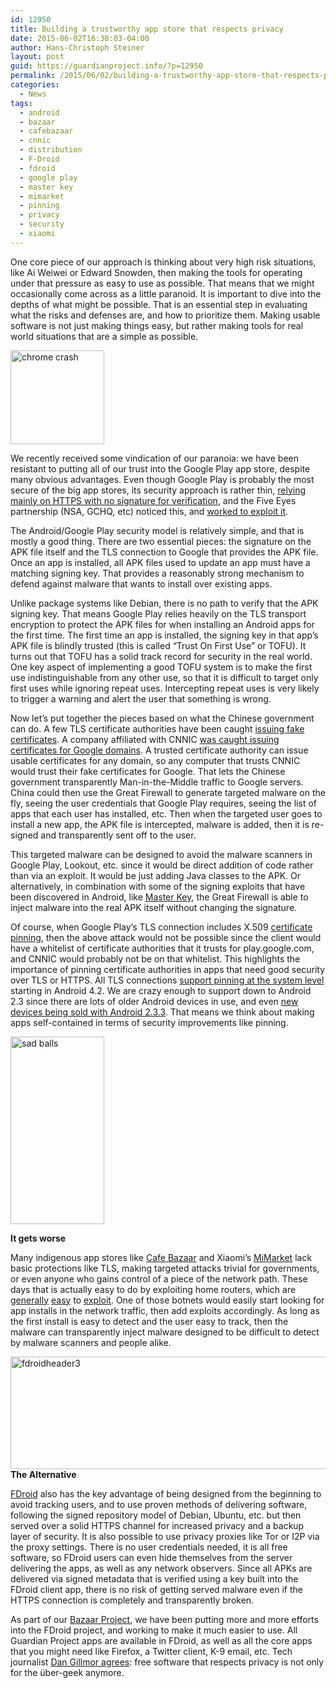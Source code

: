 ```yaml
---
id: 12950
title: Building a trustworthy app store that respects privacy
date: 2015-06-02T16:38:03-04:00
author: Hans-Christoph Steiner
layout: post
guid: https://guardianproject.info/?p=12950
permalink: /2015/06/02/building-a-trustworthy-app-store-that-respects-privacy/
categories:
  - News
tags:
  - android
  - bazaar
  - cafebazaar
  - cnnic
  - distribution
  - F-Droid
  - fdroid
  - google play
  - master key
  - mimarket
  - pinning
  - privacy
  - security
  - xiaomi
---
```

One core piece of our approach is thinking about very high risk situations, like Ai Weiwei or Edward Snowden, then making the tools for operating under that pressure as easy to use as possible. That means that we might occasionally come across as a little paranoid. It is important to dive into the depths of what might be possible. That is an essential step in evaluating what the risks and defenses are, and how to prioritize them. Making usable software is not just making things easy, but rather making tools for real world situations that are a simple as possible.

[<img src="https://guardianproject.info/wp-content/uploads/2015/06/hrome-crash.png" alt="chrome crash" width="150" height="150" class="alignright size-full wp-image-12966" />](https://guardianproject.info/wp-content/uploads/2015/06/hrome-crash.png)

We recently received some vindication of our paranoia: we have been resistant to putting all of our trust into the Google Play app store, despite many obvious advantages. Even though Google Play is probably the most secure of the big app stores, its security approach is rather thin, <a href="https://jon.oberheide.org/blog/2010/06/28/a-peek-inside-the-gtalkservice-connection/" target="_blank">relying mainly on HTTPS with no signature for verification</a>, and the Five Eyes partnership (NSA, GCHQ, etc) noticed this, and <a href="https://firstlook.org/theintercept/2015/05/21/nsa-five-eyes-google-samsung-app-stores-spyware" target="_blank">worked to exploit it</a>.

The Android/Google Play security model is relatively simple, and that is mostly a good thing. There are two essential pieces: the signature on the APK file itself and the TLS connection to Google that provides the APK file. Once an app is installed, all APK files used to update an app must have a matching signing key. That provides a reasonably strong mechanism to defend against malware that wants to install over existing apps.

Unlike package systems like Debian, there is no path to verify that the APK signing key. That means Google Play relies heavily on the TLS transport encryption to protect the APK files for when installing an Android apps for the first time. The first time an app is installed, the signing key in that app’s APK file is blindly trusted (this is called “Trust On First Use” or TOFU). It turns out that TOFU has a solid track record for security in the real world. One key aspect of implementing a good TOFU system is to make the first use indistinguishable from any other use, so that it is difficult to target only first uses while ignoring repeat uses. Intercepting repeat uses is very likely to trigger a warning and alert the user that something is wrong.

Now let’s put together the pieces based on what the Chinese government can do. A few TLS certificate authorities have been caught <a href="https://arstechnica.com//security/2010/03/govts-certificate-authorities-conspire-to-spy-on-ssl-users/" target="_blank">issuing </a><a href="https://arstechnica.com//security/2011/08/earlier-this-year-an-iranian/" target="_blank">fake</a> <a href="https://arstechnica.com//business/2012/02/critics-slam-ssl-authority-for-minting-cert-used-to-impersonate-sites/" target="_blank">certificates</a>. A company affiliated with CNNIC <a href="https://arstechnica.com/security/2015/04/google-chrome-will-banish-chinese-certificate-authority-for-breach-of-trust/" target="_blank">was caught issuing certificates for Google domains</a>. A trusted certificate authority can issue usable certificates for any domain, so any computer that trusts CNNIC would trust their fake certificates for Google. That lets the Chinese government transparently Man-in-the-Middle traffic to Google servers. China could then use the Great Firewall to generate targeted malware on the fly, seeing the user credentials that Google Play requires, seeing the list of apps that each user has installed, etc. Then when the targeted user goes to install a new app, the APK file is intercepted, malware is added, then it is re-signed and transparently sent off to the user.

This targeted malware can be designed to avoid the malware scanners in Google Play, Lookout, etc. since it would be direct addition of code rather than via an exploit. It would be just adding Java classes to the APK. Or alternatively, in combination with some of the signing exploits that have been discovered in Android, like <a href="http://www.saurik.com/id/19" target="_blank">Master Key</a>, the Great Firewall is able to inject malware into the real APK itself without changing the signature.

Of course, when Google Play’s TLS connection includes X.509 <a href="https://www.owasp.org/index.php/Certificate_and_Public_Key_Pinning" target="_blank">certificate pinning</a>, then the above attack would not be possible since the client would have a whitelist of certificate authorities that it trusts for play.google.com, and CNNIC would probably not be on that whitelist. This highlights the importance of pinning certificate authorities in apps that need good security over TLS or HTTPS. All TLS connections <a href="http://nelenkov.blogspot.com/2012/12/certificate-pinning-in-android-42.html" target="_blank">support pinning at the system level</a> starting in Android 4.2. We are crazy enough to support down to Android 2.3 since there are lots of older Android devices in use, and even <a href="https://arstechnica.com/gadgets/2014/12/android-2-3-gingerbread-four-years-later-the-os-just-wont-die/" target="_blank">new devices being sold with Android 2.3.3</a>. That means we think about making apps self-contained in terms of security improvements like pinning.

[<img src="https://guardianproject.info/wp-content/uploads/2015/06/sadballs-150x300.png" alt="sad balls" width="150" height="300" class="alignright size-medium wp-image-12969" srcset="https://guardianproject.info/wp-content/uploads/2015/06/sadballs-150x300.png 150w, https://guardianproject.info/wp-content/uploads/2015/06/sadballs.png 400w" sizes="(max-width: 150px) 100vw, 150px" />](https://guardianproject.info/wp-content/uploads/2015/06/sadballs.png)

**It gets worse**

Many indigenous app stores like <a href="http://cafebazaar.ir" target="_blank">Cafe Bazaar</a> and Xiaomi’s <a href="http://app.mi.com" target="_blank">MiMarket</a> lack basic protections like TLS, making targeted attacks trivial for governments, or even anyone who gains control of a piece of the network path. These days that is actually easy to do by exploiting home routers, which are <a href="https://arstechnica.com/security/2015/05/researchers-uncover-self-sustaining-botnets-of-poorly-secured-routers/" target="_blank">generally</a> <a href="https://arstechnica.com/security/2015/04/no-patch-for-remote-code-execution-bug-in-d-link-and-trendnet-routers/" target="_blank">easy</a> to <a href="https://arstechnica.com/security/2015/05/the-moose-is-loose-linux-based-worm-turns-routers-into-social-network-bots/" target="_blank">exploit</a>. One of those botnets would easily start looking for app installs in the network traffic, then add exploits accordingly. As long as the first install is easy to detect and the user easy to track, then the malware can transparently inject malware designed to be difficult to detect by malware scanners and people alike.

[<img src="https://guardianproject.info/wp-content/uploads/2013/11/fdroidheader3.png" alt="fdroidheader3" width="720" height="180" class="alignnone size-full wp-image-11906" srcset="https://guardianproject.info/wp-content/uploads/2013/11/fdroidheader3.png 720w, https://guardianproject.info/wp-content/uploads/2013/11/fdroidheader3-300x75.png 300w" sizes="(max-width: 720px) 100vw, 720px" />](https://guardianproject.info/wp-content/uploads/2013/11/fdroidheader3.png)  
**The Alternative**

<a href="https://f-droid.org" target="_blank">FDroid</a> also has the key advantage of being designed from the beginning to avoid tracking users, and to use proven methods of delivering software, following the signed repository model of Debian, Ubuntu, etc. but then served over a solid HTTPS channel for increased privacy and a backup layer of security. It is also possible to use privacy proxies like Tor or I2P via the proxy settings. There is no user credentials needed, it is all free software, so FDroid users can even hide themselves from the server delivering the apps, as well as any network observers. Since all APKs are delivered via signed metadata that is verified using a key built into the FDroid client app, there is no risk of getting served malware even if the HTTPS connection is completely and transparently broken.

As part of our <a href="https://dev.guardianproject.info/project/bazaar/wiki" target="_blank">Bazaar Project</a>, we have been putting more and more efforts into the FDroid project, and working to make it much easier to use. All Guardian Project apps are available in FDroid, as well as all the core apps that you might need like Firefox, a Twitter client, K-9 email, etc. Tech journalist <a href="https://medium.com/backchannel/why-i-m-saying-goodbye-to-apple-google-and-microsoft-78af12071bd" target="_blank">Dan Gillmor agrees</a>: free software that respects privacy is not only for the über-geek anymore.